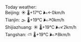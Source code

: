 Today weather:  
Beijing: ☀️ 🌡️+17°C 🌬️←0km/h  
Tianjin: 🌫  🌡️+19°C 🌬️↗0km/h  
Shijiazhuang: ☀️ 🌡️+19°C 🌬️↙2km/h  
Tangshan: ⛅️  🌡️+19°C 🌬️↗8km/h  
